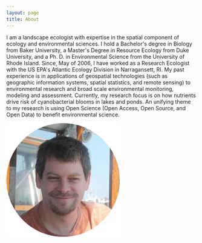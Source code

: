 ```yaml
---
layout: page
title: About
---
```

I am a landscape ecologist with expertise in the spatial component of ecology and environmental sciences. I hold a Bachelor's degree in Biology from Baker University, a Master's Degree in Resource Ecology from Duke University, and a Ph. D. in Environmental Science from the University of Rhode Island. Since, May of 2006, I have worked as a Research Ecologist with the US EPA's Atlantic Ecology Division in Narragansett, RI.  My past experience is in applications of geospatial technologies (such as geographic information systems, spatial statistics, and remote sensing) to environmental research and broad scale environmental monitoring, modeling and assessment.  Currently, my research focus is on how nutrients drive risk of cyanobacterial blooms in lakes and ponds.  An unifying theme to my research is using Open Science (Open Access, Open Source, and Open Data) to benefit environmental science.

![image_of_jeff](/public/images/jeff.png)
